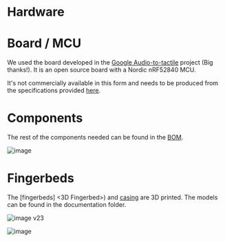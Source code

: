 # Hardware 

# Board / MCU

We used the board developed in the [Google Audio-to-tactile](https://github.com/google/audio-to-tactile) project (Big thanks!). It is an open source board with a Nordic nRF52840 MCU.

It's not commercially available in this form and needs to be produced from the specifications provided [here](https://github.com/google/audio-to-tactile/blob/main/extras/doc/hardware/index.md). 

# Components

The rest of the components needed can be found in the [BOM](BOM). 

![image](https://github.com/F2HEAL/VHP-Vibro-Glove2/assets/18469570/78e032f1-99f6-40ed-86ab-5e5dde163579)

# Fingerbeds

The [fingerbeds] <3D Fingerbed>) and [casing](<3D Controler Housing>) are 3D printed. The models can be found in the documentation folder.

![image](https://github.com/F2HEAL/VHP-Vibro-Glove2/assets/18469570/b377d606-d715-41b6-bfe6-8e3704c1f700)
v23

![image](https://github.com/F2HEAL/VHP-Vibro-Glove2/assets/18469570/c17d959e-3a9c-4b4f-9cd8-451ad14fc875)

